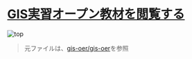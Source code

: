 # [GIS実習オープン教材を閲覧する](https://gis-oer.github.io/gitbook/book/index.html)

![top](https://gis-oer.github.io/gitbook/book/img/demo.gif)

> 元ファイルは、[gis-oer/gis-oer](https://github.com/gis-oer/gis-oer)を参照
